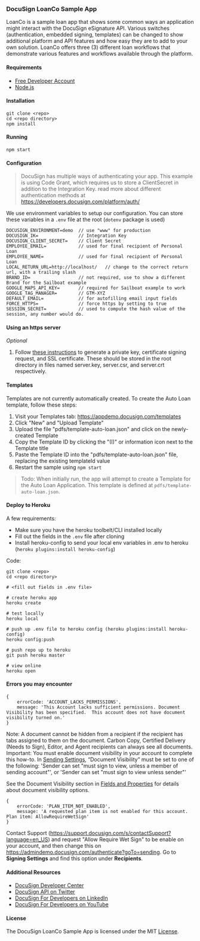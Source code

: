 
### DocuSign LoanCo Sample App 

LoanCo is a sample loan app that shows some common ways an application might interact with the DocuSign eSignature API. Various switches (authentication, embedded signing, templates) can be changed to show additional platform and API features and how easy they are to add to your own solution. LoanCo offers three (3) different loan workflows that demonstrate various features and workflows available through the platform.

#### Requirements

- [Free Developer Account](https://go.docusign.com/o/sandbox)
- [Node.js](https://nodejs.org/en/)


#### Installation 

	git clone <repo> 
	cd <repo directory>
	npm install

#### Running 

	npm start
	

#### Configuration 

> DocuSign has multiple ways of authenticating your app. This example is using Code Grant, which requires us to store a ClientSecret in addition to the Integration Key. read more about different authentication methods at https://developers.docusign.com/platform/auth/


We use environment variables to setup our configuration. You can store these variables in a `.env` file at the root (`dotenv` package is used) 

	DOCUSIGN_ENVIRONMENT=demo  // use "www" for production  
	DOCUSIGN_IK=               // Integration Key 
    DOCUSIGN_CLIENT_SECRET=    // Client Secret
	EMPLOYEE_EMAIL=            // used for final recipient of Personal Loan
	EMPLOYEE_NAME=             // used for final recipient of Personal Loan
	LOCAL_RETURN_URL=http://localhost/   // change to the correct return url, with a trailing slash
	BRAND_ID=                  // not required, use to show a different Brand for the Sailboat example 
	GOOGLE_MAPS_API_KEY=       // required for Sailboat example to work
    GOOGLE_TAG_MANAGER=        // GTM-XYZ
	DEFAULT_EMAIL=             // for autofilling email input fields
    FORCE_HTTPS=               // force https by setting to true
    SESSION_SECRET=            // used to compute the hash value of the session, any number would do.

#### Using an https server
*Optional*
1. Follow [these instructions](https://devcenter.heroku.com/articles/ssl-certificate-self) to generate a private key, certificate signing request, and SSL certificate. These should be stored in the root directory in files named server.key, server.csr, and server.crt respectively.

#### Templates 

Templates are not currently automatically created. To create the Auto Loan template, follow these steps: 

1. Visit your Templates tab: https://appdemo.docusign.com/templates  
1. Click "New" and "Upload Template" 
1. Upload the file "pdfs/template-auto-loan.json" and click on the newly-created Template 
1. Copy the Template ID by clicking the "(I)" or information icon next to the Template title 
1. Paste the Template ID into the "pdfs/template-auto-loan.json" file, replacing the existing templateId value 
1. Restart the sample using `npm start`  

> Todo: When initially run, the app will attempt to create a Template for the Auto Loan Application. This template is defined at `pdfs/template-auto-loan.json`. 


#### Deploy to Heroku 

A few requirements:

- Make sure you have the heroku toolbelt/CLI installed locally  
- Fill out the fields in the `.env` file after cloning 
- Install heroku-config to send your local env variables in .env to heroku (`heroku plugins:install heroku-config`)  


Code:  

    git clone <repo>
    cd <repo directory>

    # <fill out fields in .env file>

    # create heroku app
    heroku create    

    # test locally
    heroku local

    # push up .env file to heroku config (heroku plugins:install heroku-config)
    heroku config:push

    # push repo up to heroku 
    git push heroku master

    # view online
    heroku open
    


#### Errors you may encounter  

    { 
        errorCode: 'ACCOUNT_LACKS_PERMISSIONS',
        message: 'This Account lacks sufficient permissions. Document Visibility has been specified.  This account does not have document visibility turned on.' 
    }

Note: A document cannot be hidden from a recipient if the recipient has tabs assigned to them on the document. Carbon Copy, Certified Delivery (Needs to Sign), Editor, and Agent recipients can always see all documents. Important: You must enable document visibility in your account to complete this how-to. In [Sending Settings](https://admindemo.docusign.com/authenticate?goTo=sending), “Document Visibility” must be set to one of the following:
'Sender can set "must sign to view, unless a member of sending account"', or
'Sender can set "must sign to view unless sender"'

See the Document Visibility section in [Fields and Properties](https://support.docusign.com/s/document-item?language=en_US&rsc_301&bundleId=pik1583277475390&topicId=xgg1583277350154.html&%3Ci%3ELANG=enus) for details about document visibility options.



    {
        errorCode: 'PLAN_ITEM_NOT_ENABLED',
        message: 'A requested plan item is not enabled for this account. Plan item: AllowRequireWetSign' 
    }

Contact Support (https://support.docusign.com/s/contactSupport?language=en_US) and request "Allow Require Wet Sign" to be enable on your account, and then change this on https://admindemo.docusign.com/authenticate?goTo=sending. Go to **Signing Settings** and find this option under **Recipients**. 



#### Additional Resources

* [DocuSign Developer Center](https://developers.docusign.com)
* [DocuSign API on Twitter](https://twitter.com/docusignapi)
* [DocuSign For Developers on LinkedIn](https://www.linkedin.com/showcase/docusign-for-developers/)
* [DocuSign For Developers on YouTube](https://www.youtube.com/channel/UCJSJ2kMs_qeQotmw4-lX2NQ)




#### License 

The DocuSign LoanCo Sample App is licensed under the MIT [License](LICENSE).



